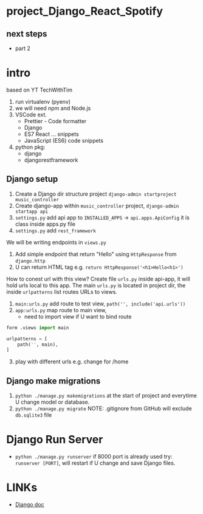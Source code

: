 # project_Django_React_Spotify

## next steps

- part 2

# intro

based on YT TechWithTim

1. run virtualenv (pyenv)
2. we will need npm and Node.js
3. VSCode ext.
    - Prettier - Code formatter
    - Django
    - ES7 React ... snippets
    - JavaScript (ES6) code snippets
4. python pkg:
    - django
    - djangorestframework

## Django setup

1. Create a Django dir structure project `django-admin startproject music_controller`
2. Create django-app within `music_controller` project, `django-admin startapp api`
3. `settings.py` add api app to `INSTALLED_APPS` -> `api.apps.ApiConfig` it is class inside apps.py file
4. `settings.py` add `rest_framework`

We will be writing endpoints in `views.py`
1. Add simple endpoint that return "Hello" using `HttpResponse` from `django.http`
2. U can return HTML tag e.g. `return HttpResponse('<h1>Hello<h1>')`

How to conest url with this view? Create file `urls.py` inside api-app, it will hold urls local to this app. The main `urls.py` is located in project dir, the inside `urlpatterns` list routes URLs to views. 
1. `main:urls.py` add route to test view, `path('', include('api.urls'))`
2. `app:urls.py` map route to main view,
    - need to import view if U want to bind route
```py
form .views import main

urlpatterns = [
    path('', main),
]
```
3. play with different urls e.g. change for /home

## Django make migrations

1. `python ./manage.py makemigrations` at the start of project and everytime U change model or database.
2. `python ./manage.py migrate`
NOTE: .gitignore from GitHub will exclude `db.sqlite3` file

# Django Run Server

- `python ./manage.py runserver` if 8000 port is already used try: `runserver [PORT]`, will restart if U change and save Django files.


# LINKs

- [Django doc](https://docs.djangoproject.com/en/3.2/)